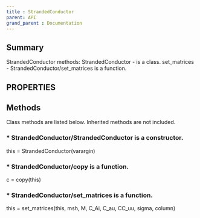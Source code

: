 ```yaml
---
title : StrandedConductor
parent: API
grand_parent : Documentation
---
```

## Summary
StrandedConductor methods:
StrandedConductor - is a class.
set_matrices - StrandedConductor/set_matrices is a function.
## PROPERTIES
## Methods
Class methods are listed below. Inherited methods are not included.
### * StrandedConductor/StrandedConductor is a constructor.
this = StrandedConductor(varargin)

### * StrandedConductor/copy is a function.
c = copy(this)

### * StrandedConductor/set_matrices is a function.
this = set_matrices(this, msh, M, C_Ai, C_au, CC_uu, sigma, column)

